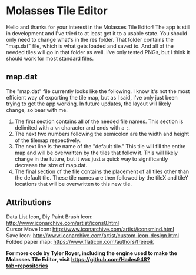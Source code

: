 # Molasses Tile Editor
Hello and thanks for your interest in the Molasses Tile Editor!  The app is still in development and I've tried to at least get it to a
usable state.  You should only need to change what's in the res folder.  That folder contains the "map.dat" file, which is what gets loaded
and saved to.  And all of the needed tiles will go in that folder as well.  I've only tested PNGs, but I think it should work for most
standard files.   
   
## map.dat
The "map.dat" file currently looks like the following.  I know it's not the most efficient way of exporting the tile map, but as I said, I've
only just been trying to get the app working.  In future updates, the layout will likely change, so bear with me.   
1. The first section contains all of the needed file names.  This section is delimited with a ```\n``` character and ends with a ```;```.
2. The next two numbers following the semicolon are the width and height of the tilemap respectively.
3. The next line is the name of the "default tile."  This tile will fill the entire map and will be overwritten by the tiles that follow it.
This will likely change in the future, but it was just a quick way to significantly decrease the size of map.dat.
4. The final section of the file contains the placement of all tiles other than the default tile.  These tile names are then followed by the
tileX and tileY locations that will be overwritten to this new tile.   
   
## Attributions
Data List Icon, Diy Paint Brush Icon: http://www.iconarchive.com/artist/icons8.html   
Cursor Move Icon: http://www.iconarchive.com/artist/iconsmind.html   
Save Icon: http://www.iconarchive.com/artist/custom-icon-design.html   
Folded paper map: https://www.flaticon.com/authors/freepik   
   
**For more code by Tyler Royer, including the engine used to make the Molasses Tile Editor, visit https://github.com/Hades948?tab=repositories**
